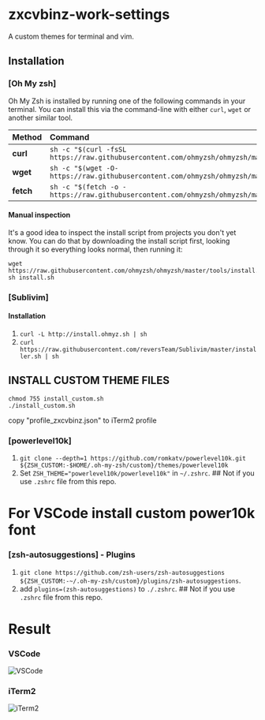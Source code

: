 # zxcvbinz-work-settings
A custom themes for terminal and vim.
## Installation
### [Oh My zsh]

Oh My Zsh is installed by running one of the following commands in your terminal. You can install this via the command-line with either `curl`, `wget` or another similar tool.

| Method    | Command                                                                                           |
|:----------|:--------------------------------------------------------------------------------------------------|
| **curl**  | `sh -c "$(curl -fsSL https://raw.githubusercontent.com/ohmyzsh/ohmyzsh/master/tools/install.sh)"` |
| **wget**  | `sh -c "$(wget -O- https://raw.githubusercontent.com/ohmyzsh/ohmyzsh/master/tools/install.sh)"`   |
| **fetch** | `sh -c "$(fetch -o - https://raw.githubusercontent.com/ohmyzsh/ohmyzsh/master/tools/install.sh)"` |

#### Manual inspection

It's a good idea to inspect the install script from projects you don't yet know. You can do
that by downloading the install script first, looking through it so everything looks normal,
then running it:
```shell
wget https://raw.githubusercontent.com/ohmyzsh/ohmyzsh/master/tools/install.sh
sh install.sh
```
### [Sublivim]
#### Installation 
1.  `curl -L http://install.ohmyz.sh | sh`
2.	`curl https://raw.githubusercontent.com/reversTeam/Sublivim/master/installer.sh | sh`
## INSTALL CUSTOM THEME FILES 
```shell
chmod 755 install_custom.sh
./install_custom.sh 
```
copy "profile_zxcvbinz.json" to iTerm2 profile
### [powerlevel10k]
1. `git clone --depth=1 https://github.com/romkatv/powerlevel10k.git ${ZSH_CUSTOM:-$HOME/.oh-my-zsh/custom}/themes/powerlevel10k`
2. Set `ZSH_THEME="powerlevel10k/powerlevel10k"` in `~/.zshrc`. ## Not if you use `.zshrc` file from this repo.

# For VSCode install custom power10k font

### [zsh-autosuggestions] - Plugins

1. `git clone https://github.com/zsh-users/zsh-autosuggestions ${ZSH_CUSTOM:-~/.oh-my-zsh/custom}/plugins/zsh-autosuggestions`.
2. add `plugins=(zsh-autosuggestions)` to `./.zshrc`. ## Not if you use `.zshrc` file from this repo.

# Result

### VSCode

![VSCode](https://i.imgur.com/dWHiFPn.png)

### iTerm2

![iTerm2](https://i.imgur.com/cY09eJ4.png)

